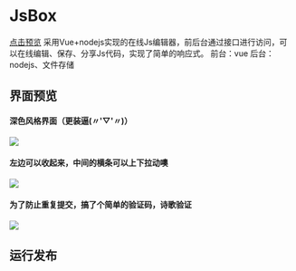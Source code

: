 # JsBox
[点击预览](http://code.smallcfj.club)
采用Vue+nodejs实现的在线Js编辑器，前后台通过接口进行访问，可以在线编辑、保存、分享Js代码，实现了简单的响应式。
前台：vue
后台：nodejs、文件存储
## 界面预览
#### 深色风格界面（更装逼(〃'▽'〃)）
![](https://github.com/zycfj/JsBox/blob/master/image/1.png?raw=true)
#### 左边可以收起来，中间的横条可以上下拉动噢
![](https://github.com/zycfj/JsBox/blob/master/image/2.png?raw=true)
#### 为了防止重复提交，搞了个简单的验证码，诗歌验证
![](https://github.com/zycfj/JsBox/blob/master/image/3.png?raw=true)
## 运行发布
```javascript

```
